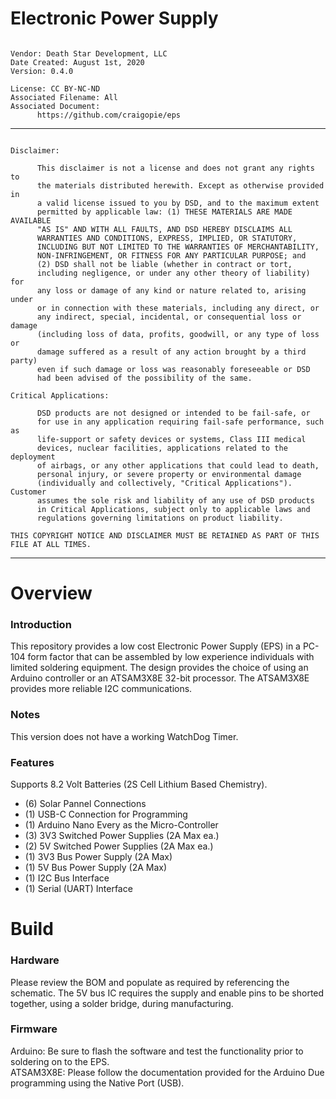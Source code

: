# Electronic Power Supply
```

Vendor: Death Star Development, LLC
Date Created: August 1st, 2020
Version: 0.4.0

License: CC BY-NC-ND
Associated Filename: All
Associated Document: 
      https://github.com/craigopie/eps

```
------------------------------------------------------------------------------------
```

Disclaimer:

      This disclaimer is not a license and does not grant any rights to
      the materials distributed herewith. Except as otherwise provided in
      a valid license issued to you by DSD, and to the maximum extent
      permitted by applicable law: (1) THESE MATERIALS ARE MADE AVAILABLE
      "AS IS" AND WITH ALL FAULTS, AND DSD HEREBY DISCLAIMS ALL
      WARRANTIES AND CONDITIONS, EXPRESS, IMPLIED, OR STATUTORY,
      INCLUDING BUT NOT LIMITED TO THE WARRANTIES OF MERCHANTABILITY,
      NON-INFRINGEMENT, OR FITNESS FOR ANY PARTICULAR PURPOSE; and
      (2) DSD shall not be liable (whether in contract or tort,
      including negligence, or under any other theory of liability) for
      any loss or damage of any kind or nature related to, arising under
      or in connection with these materials, including any direct, or
      any indirect, special, incidental, or consequential loss or damage
      (including loss of data, profits, goodwill, or any type of loss or
      damage suffered as a result of any action brought by a third party)
      even if such damage or loss was reasonably foreseeable or DSD
      had been advised of the possibility of the same.

Critical Applications:

      DSD products are not designed or intended to be fail-safe, or
      for use in any application requiring fail-safe performance, such as
      life-support or safety devices or systems, Class III medical
      devices, nuclear facilities, applications related to the deployment
      of airbags, or any other applications that could lead to death,
      personal injury, or severe property or environmental damage
      (individually and collectively, "Critical Applications"). Customer
      assumes the sole risk and liability of any use of DSD products
      in Critical Applications, subject only to applicable laws and
      regulations governing limitations on product liability.

THIS COPYRIGHT NOTICE AND DISCLAIMER MUST BE RETAINED AS PART OF THIS
FILE AT ALL TIMES.

```
------------------------------------------------------------------------------------

# Overview

### Introduction

This repository provides a low cost Electronic Power Supply (EPS) in a PC-104 form factor that can be assembled by low experience individuals with limited soldering equipment.  The design provides the choice of using an Arduino controller or an ATSAM3X8E 32-bit processor.  The ATSAM3X8E provides more reliable I2C communications.  

### Notes

This version does not have a working WatchDog Timer.

### Features

Supports 8.2 Volt Batteries (2S Cell Lithium Based Chemistry).
* (6) Solar Pannel Connections
* (1) USB-C Connection for Programming
* (1) Arduino Nano Every as the Micro-Controller
* (3) 3V3 Switched Power Supplies (2A Max ea.)
* (2) 5V Switched Power Supplies (2A Max ea.)
* (1) 3V3 Bus Power Supply (2A Max)
* (1) 5V Bus Power Supply (2A Max)
* (1) I2C Bus Interface
* (1) Serial (UART) Interface

# Build

### Hardware

Please review the BOM and populate as required by referencing the schematic.  The 5V bus IC requires the supply and enable pins to be shorted together, using a solder bridge, during manufacturing.

### Firmware

Arduino: Be sure to flash the software and test the functionality prior to soldering on to the EPS. <br />
ATSAM3X8E: Please follow the documentation provided for the Arduino Due programming using the Native Port (USB).